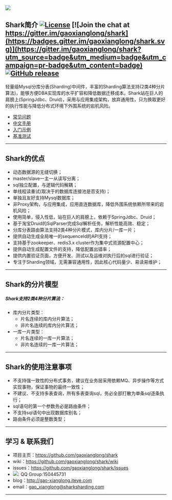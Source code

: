 ![](http://dl.iteye.com/upload/picture/pic/135281/e0f25517-ae0c-3af9-a910-b8c05b4436ff.jpg)
## Shark简介 [![License](https://img.shields.io/badge/license-Apache%202-4EB1BA.svg)](https://www.apache.org/licenses/LICENSE-2.0.html) [![Join the chat at https://gitter.im/gaoxianglong/shark](https://badges.gitter.im/gaoxianglong/shark.svg)](https://gitter.im/gaoxianglong/shark?utm_source=badge&utm_medium=badge&utm_campaign=pr-badge&utm_content=badge) [![GitHub release](https://img.shields.io/github/release/gaoxianglong/shark.svg)](https://github.com/gaoxianglong/shark/releases)

轻量级Mysql分库分表(Sharding)中间件，丰富的Sharding算法支持(2类4种分片算法)，能够方便DBA实现库的水平扩容和降低数据迁移成本。Shark站在巨人的肩膀上(SpringJdbc、Druid)，采用与应用集成架构，放弃通用性，只为换取更好的执行性能与降低分布式环境下外围系统的宕机风险。<br>

- [常见问题](https://github.com/gaoxianglong/shark/wiki/%E5%B8%B8%E8%A7%81%E9%97%AE%E9%A2%98)<br>
- [中文手册](https://github.com/gaoxianglong/shark/wiki)<br>
- [入门示例](https://github.com/gaoxianglong/shark/wiki/shark使用入门)<br>
- [基准测试](https://github.com/gaoxianglong/shark/wiki/shark-benchmark-result)<br>

----------

## Shark的优点
- 动态数据源的无缝切换；<br>
- master/slave一主一从读写分离；<br>
- sql独立配置，与逻辑代码解耦；<br>
- 单线程读重试(取决于的数据库连接池是否支持)；<br>
- 单独且友好支持Mysql数据库；<br>
- 非Proxy架构，与应用集成，应用直连数据库，降低外围系统依赖所带来的宕机风险；<br>
- 使用简单，侵入性低，站在巨人的肩膀上，依赖于SpringJdbc、Druid；<br>
- 基于淘宝Druid的SqlParser完成Sql解析任务，解析性能高效、稳定；<br>
- 分库分表路由算法支持2类4种分片模式，库内分片/一库一片；<br>
- 提供自动生成全局唯一的sequenceId的API支持；<br>
- 支持基于zookeeper、redis3.x cluster作为集中式资源配置中心；<br>
- 提供自动生成配置文件的支持，降低配置出错率；<br>
- 提供内置验证页面，方便开发、测试以及运维对执行后的sql进行验证；<br>
- 专注于Sharding领域，无需兼容通用性，因此核心代码量少、易读易维护；<br>

----------

## Shark的分片模型
##### Shark支持2类4种分片算法：
- 库内分片类型：
  - 片名连续的库内分片算法；
  - 非片名连续的库内分片算法；
- 一库一片类型：
  - 片名连续的一库一片算法；
  - 非片名连续的一库一片算法；

----------

## Shark的使用注意事项
- 不支持强一致性的分布式事务，建议在业务层采用依赖MQ、异步操作等方式实现事物，保证事物的最终一致性；
- 不建议、不支持多表查询，所有多表查询sql，务必全部打散为单条sql逐条执行；
- sql语句的第一个参数务必是路由条件；
- 不支持sql语句中出现数据库别名；
- 路由条件必须是整数类型；

----------

## 学习 & 联系我们
- 项目主页：https://github.com/gaoxianglong/shark
- wiki：https://github.com/gaoxianglong/shark/wiki
- issues：https://github.com/gaoxianglong/shark/issues
- ![](http://dl.iteye.com/upload/picture/pic/134683/97e5d3af-cb7b-3115-97c1-230cbf6ad081.png): QQ Group:150445731
- blog：http://gao-xianglong.iteye.com
- email：gao_xianglong@sharksharding.com

----------
